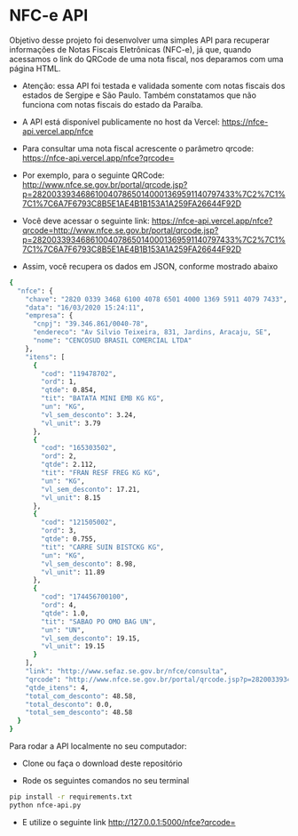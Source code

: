 # NFC-e API

Objetivo desse projeto foi desenvolver uma simples API para recuperar informações de Notas Fiscais Eletrônicas (NFC-e), já que, quando acessamos o link do QRCode de uma nota fiscal, nos deparamos com uma página HTML.

- Atenção: essa API foi testada e validada somente com notas fiscais dos estados de Sergipe e São Paulo. Também constatamos que não funciona com notas fiscais do estado da Paraíba.

- A API está disponível publicamente no host da Vercel: https://nfce-api.vercel.app/nfce

- Para consultar uma nota fiscal acrescente o parâmetro qrcode: https://nfce-api.vercel.app/nfce?qrcode=<link do qrcode>

- Por exemplo, para o seguinte QRCode: http://www.nfce.se.gov.br/portal/qrcode.jsp?p=28200339346861004078650140001369591140797433%7C2%7C1%7C1%7C6A7F6793C8B5E1AE4B1B153A1A259FA26644F92D

- Você deve acessar o seguinte link: https://nfce-api.vercel.app/nfce?qrcode=http://www.nfce.se.gov.br/portal/qrcode.jsp?p=28200339346861004078650140001369591140797433%7C2%7C1%7C1%7C6A7F6793C8B5E1AE4B1B153A1A259FA26644F92D

- Assim, você recupera os dados em JSON, conforme mostrado abaixo
```sh
{
  "nfce": {
    "chave": "2820 0339 3468 6100 4078 6501 4000 1369 5911 4079 7433", 
    "data": "16/03/2020 15:24:11", 
    "empresa": {
      "cnpj": "39.346.861/0040-78", 
      "endereco": "Av Silvio Teixeira, 831, Jardins, Aracaju, SE", 
      "nome": "CENCOSUD BRASIL COMERCIAL LTDA"
    }, 
    "itens": [
      {
        "cod": "119478702", 
        "ord": 1, 
        "qtde": 0.854, 
        "tit": "BATATA MINI EMB KG KG", 
        "un": "KG", 
        "vl_sem_desconto": 3.24, 
        "vl_unit": 3.79
      }, 
      {
        "cod": "165303502", 
        "ord": 2, 
        "qtde": 2.112, 
        "tit": "FRAN RESF FREG KG KG", 
        "un": "KG", 
        "vl_sem_desconto": 17.21, 
        "vl_unit": 8.15
      }, 
      {
        "cod": "121505002", 
        "ord": 3, 
        "qtde": 0.755, 
        "tit": "CARRE SUIN BISTCKG KG", 
        "un": "KG", 
        "vl_sem_desconto": 8.98, 
        "vl_unit": 11.89
      }, 
      {
        "cod": "174456700100", 
        "ord": 4, 
        "qtde": 1.0, 
        "tit": "SABAO PO OMO BAG UN", 
        "un": "UN", 
        "vl_sem_desconto": 19.15, 
        "vl_unit": 19.15
      }
    ], 
    "link": "http://www.sefaz.se.gov.br/nfce/consulta", 
    "qrcode": "http://www.nfce.se.gov.br/portal/qrcode.jsp?p=28200339346861004078650140001369591140797433|2|1|1|6A7F6793C8B5E1AE4B1B153A1A259FA26644F92D", 
    "qtde_itens": 4, 
    "total_com_desconto": 48.58, 
    "total_desconto": 0.0, 
    "total_sem_desconto": 48.58
  }
}
```

Para rodar a API localmente no seu computador:

- Clone ou faça o download deste repositório

- Rode os seguintes comandos no seu terminal 
```sh
pip install -r requirements.txt
python nfce-api.py 
```

- E utilize o seguinte link http://127.0.0.1:5000/nfce?qrcode=<link do qrcode>
